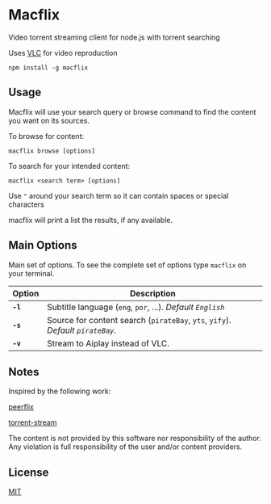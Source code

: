 # Macflix

Video torrent streaming client for node.js with torrent searching

Uses [VLC](http://www.videolan.org/vlc/index.html) for video reproduction

```
npm install -g macflix
```


## Usage

Macflix will use your search query or browse command to find the content you want on its sources.

To browse for content:

```
macflix browse [options]
```

To search for your intended content:
```
macflix <search term> [options]
```

Use `"` around your search term so it can contain spaces or special characters

macflix will print a list the results, if any available.



## Main Options

Main set of options. To see the complete set of options type `macflix` on your terminal.


| Option  | Description |
|---|---|
|**`-l`**|Subtitle language (`eng`, `por`, ...). _Default `English`_|
|**`-s`**|Source for content search (`pirateBay`, `yts`, `yify`). _Default `pirateBay`._|
|**`-v`**|Stream to Aiplay instead of VLC.|



## Notes

Inspired by the following work:

[peerflix](https://github.com/mafintosh/peerflix)

[torrent-stream](https://github.com/mafintosh/torrent-stream)

The content is not provided by this software nor responsibility of the author.
Any violation is full responsibility of the user and/or content providers.

## License

[MIT](https://raw.githubusercontent.com/franciscofsales/node-macflix/master/LICENSE)
